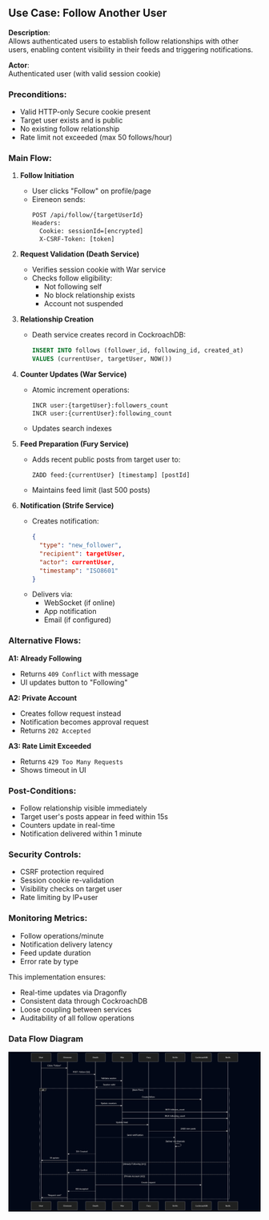 ## Use Case: Follow Another User

**Description**:  
Allows authenticated users to establish follow relationships with other users, enabling content visibility in their feeds and triggering notifications.

**Actor**:  
Authenticated user (with valid session cookie)

### Preconditions:
- Valid HTTP-only Secure cookie present
- Target user exists and is public
- No existing follow relationship
- Rate limit not exceeded (max 50 follows/hour)

### Main Flow:

1. **Follow Initiation**
   - User clicks "Follow" on profile/page
   - Eireneon sends:
     ```http
     POST /api/follow/{targetUserId}
     Headers: 
       Cookie: sessionId=[encrypted]
       X-CSRF-Token: [token]
     ```

2. **Request Validation (Death Service)**
   - Verifies session cookie with War service
   - Checks follow eligibility:
     - Not following self
     - No block relationship exists
     - Account not suspended

3. **Relationship Creation**
   - Death service creates record in CockroachDB:
     ```sql
     INSERT INTO follows (follower_id, following_id, created_at) 
     VALUES (currentUser, targetUser, NOW())
     ```

4. **Counter Updates (War Service)**
   - Atomic increment operations:
     ```Dragonfly
     INCR user:{targetUser}:followers_count
     INCR user:{currentUser}:following_count
     ```
   - Updates search indexes

5. **Feed Preparation (Fury Service)**
   - Adds recent public posts from target user to:
     ```Dragonfly
     ZADD feed:{currentUser} [timestamp] [postId]
     ```
   - Maintains feed limit (last 500 posts)

6. **Notification (Strife Service)**
   - Creates notification:
     ```json
     {
       "type": "new_follower",
       "recipient": targetUser,
       "actor": currentUser,
       "timestamp": "ISO8601"
     }
     ```
   - Delivers via:
     - WebSocket (if online)
     - App notification
     - Email (if configured)

### Alternative Flows:

**A1: Already Following**
- Returns `409 Conflict` with message
- UI updates button to "Following"

**A2: Private Account**
- Creates follow request instead
- Notification becomes approval request
- Returns `202 Accepted`

**A3: Rate Limit Exceeded**
- Returns `429 Too Many Requests`
- Shows timeout in UI

### Post-Conditions:
- Follow relationship visible immediately
- Target user's posts appear in feed within 15s
- Counters update in real-time
- Notification delivered within 1 minute

### Security Controls:
- CSRF protection required
- Session cookie re-validation
- Visibility checks on target user
- Rate limiting by IP+user

### Monitoring Metrics:
- Follow operations/minute
- Notification delivery latency
- Feed update duration
- Error rate by type

This implementation ensures:
- Real-time updates via Dragonfly
- Consistent data through CockroachDB
- Loose coupling between services
- Auditability of all follow operations

### **Data Flow Diagram**  

![Unfollow](images/follow.png)